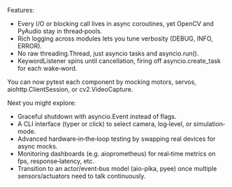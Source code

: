 Features:
* Every I/O or blocking call lives in async coroutines, yet OpenCV and PyAudio stay in thread‐pools.
* Rich logging across modules lets you tune verbosity (DEBUG, INFO, ERROR).
* No raw threading.Thread, just asyncio tasks and asyncio.run().
* KeywordListener spins until cancellation, firing off asyncio.create_task for each wake‐word.

You can now pytest each component by mocking motors, servos, aiohttp.ClientSession, or cv2.VideoCapture.

Next you might explore:

* Graceful shutdown with asyncio.Event instead of flags.
* A CLI interface (typer or click) to select camera, log‐level, or simulation‐mode.
* Advanced hardware‐in‐the‐loop testing by swapping real devices for async mocks.
* Monitoring dashboards (e.g. aioprometheus) for real‐time metrics on fps, response‐latency, etc.
* Transition to an actor/event‐bus model (aio-pika, pyee) once multiple sensors/actuators need to talk continuously.

